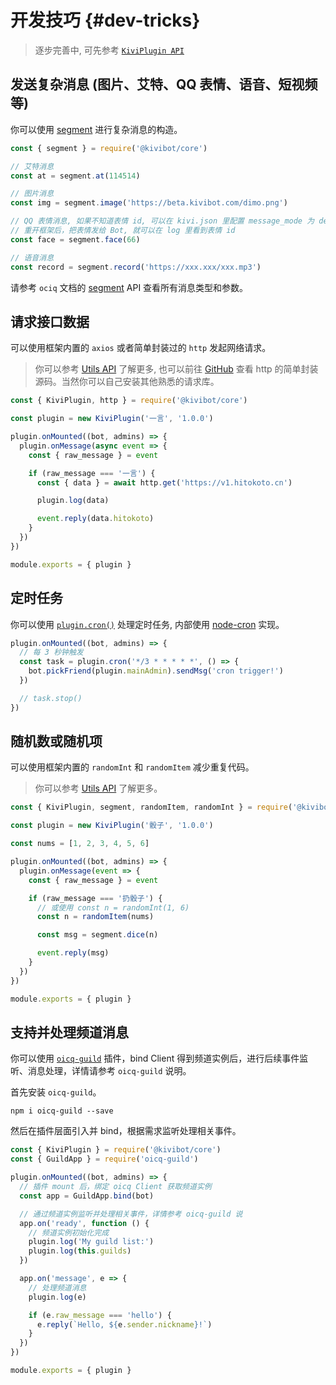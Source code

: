 # 开发技巧 {#dev-tricks}

> 逐步完善中, 可先参考 [`KiviPlugin API`](/api/plugin)

## 发送复杂消息 (图片、艾特、QQ 表情、语音、短视频等)

你可以使用 [segment](https://oicqjs.github.io/oicq/modules.html#segment) 进行复杂消息的构造。

```js
const { segment } = require('@kivibot/core')

// 艾特消息
const at = segment.at(114514)

// 图片消息
const img = segment.image('https://beta.kivibot.com/dimo.png')

// QQ 表情消息, 如果不知道表情 id, 可以在 kivi.json 里配置 message_mode 为 detail
// 重开框架后，把表情发给 Bot, 就可以在 log 里看到表情 id
const face = segment.face(66)

// 语音消息
const record = segment.record('https://xxx.xxx/xxx.mp3')
```

请参考 `ociq` 文档的 [segment](https://oicqjs.github.io/oicq/modules.html#segment) API 查看所有消息类型和参数。

## 请求接口数据

可以使用框架内置的 `axios` 或者简单封装过的 `http` 发起网络请求。

> 你可以参考 [Utils API](/api/utils#axios-http) 了解更多, 也可以前往 [GitHub](https://github.com/KiviBotLab/KiviBot/blob/main/src/utils/request.ts) 查看 http 的简单封装源码。当然你可以自己安装其他熟悉的请求库。

```js
const { KiviPlugin, http } = require('@kivibot/core')

const plugin = new KiviPlugin('一言', '1.0.0')

plugin.onMounted((bot, admins) => {
  plugin.onMessage(async event => {
    const { raw_message } = event

    if (raw_message === '一言') {
      const { data } = await http.get('https://v1.hitokoto.cn')

      plugin.log(data)

      event.reply(data.hitokoto)
    }
  })
})

module.exports = { plugin }
```

## 定时任务

你可以使用 [`plugin.cron()`](/api/plugin#plugin-cron) 处理定时任务, 内部使用 [node-cron](https://github.com/node-cron/node-cron) 实现。

```js
plugin.onMounted((bot, admins) => {
  // 每 3 秒钟触发
  const task = plugin.cron('*/3 * * * * *', () => {
    bot.pickFriend(plugin.mainAdmin).sendMsg('cron trigger!')
  })

  // task.stop()
})
```

## 随机数或随机项

可以使用框架内置的 `randomInt` 和 `randomItem` 减少重复代码。

> 你可以参考 [Utils API](/api/utils#randomint) 了解更多。

```js
const { KiviPlugin, segment, randomItem, randomInt } = require('@kivibot/core')

const plugin = new KiviPlugin('骰子', '1.0.0')

const nums = [1, 2, 3, 4, 5, 6]

plugin.onMounted((bot, admins) => {
  plugin.onMessage(event => {
    const { raw_message } = event

    if (raw_message === '扔骰子') {
      // 或使用 const n = randomInt(1, 6)
      const n = randomItem(nums)

      const msg = segment.dice(n)

      event.reply(msg)
    }
  })
})

module.exports = { plugin }
```

## 支持并处理频道消息

你可以使用 [`oicq-guild`](https://github.com/takayama-lily/oicq-guild) 插件，bind Client 得到频道实例后，进行后续事件监听、消息处理，详情请参考 `oicq-guild` 说明。

首先安装 `oicq-guild`。

```shell
npm i oicq-guild --save
```

然后在插件层面引入并 bind，根据需求监听处理相关事件。

```js
const { KiviPlugin } = require('@kivibot/core')
const { GuildApp } = require('oicq-guild')

plugin.onMounted((bot, admins) => {
  // 插件 mount 后，绑定 oicq Client 获取频道实例
  const app = GuildApp.bind(bot)

  // 通过频道实例监听并处理相关事件，详情参考 oicq-guild 说
  app.on('ready', function () {
    // 频道实例初始化完成
    plugin.log('My guild list:')
    plugin.log(this.guilds)
  })

  app.on('message', e => {
    // 处理频道消息
    plugin.log(e)

    if (e.raw_message === 'hello') {
      e.reply(`Hello, ${e.sender.nickname}!`)
    }
  })
})

module.exports = { plugin }
```
